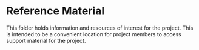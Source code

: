 # Reference Material

This folder holds information and resources of interest for the project.  This
is intended to be a convenient location for project members to access
support material for the project.
